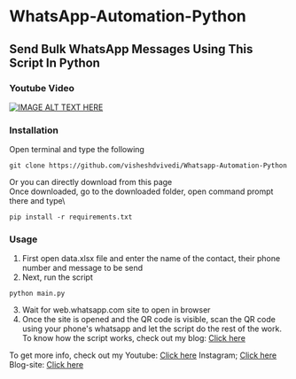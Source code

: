 # WhatsApp-Automation-Python
## Send Bulk WhatsApp Messages Using This Script In Python
### Youtube Video 
[![IMAGE ALT TEXT HERE](https://img.youtube.com/vi/1PYikrM8cPY/0.jpg)](https://www.youtube.com/watch?v=1PYikrM8cPY)
### Installation
Open terminal and type the following
```
git clone https://github.com/visheshdvivedi/Whatsapp-Automation-Python
```
Or you can directly download from this page\
Once downloaded, go to the downloaded folder, open command prompt there and type\
```
pip install -r requirements.txt
```
### Usage
1. First open data.xlsx file and enter the name of the contact, their phone number and message to be send
2. Next, run the script 
```
python main.py 
```
3. Wait for web.whatsapp.com site to open in browser
4. Once the site is opened and the QR code is visible, scan the QR code using your phone's whatsapp and let the script do the rest of the work.\
To know how the script works, check out my blog:
[Click here](https://itsallaboutpython.blogspot.com/2021/07/send-bulk-whatsapp-messages-in-python.html)

To get more info, check out my
Youtube: [Click here](https://www.youtube.com/channel/UCggZvARaczWC4wc4E6f330w)
Instagram; [Click here](http://instagram.com/itsallaboutpython)
Blog-site: [Click here](http://itsallaboutpython.blogspot.com/)
